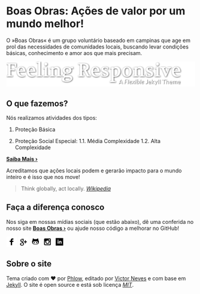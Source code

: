 # Boas Obras: Ações de valor por um mundo melhor!

O »Boas Obras« é um grupo voluntário baseado em campinas que age em prol das necessidades de comunidades locais, buscando levar condições básicas, conhecimento e amor aos que mais precisam.

[![Logo do Boas Obras](https://github.com/BoasObras/boasobras.github.io/blob/master/assets/img/logo.png)](http://boasobras.org/)

## O que fazemos?

Nós realizamos atividades dos tipos:

1. Proteção Básica

2. Proteção Social Especial:
	1.1. Média Complexidade
	1.2. Alta Complexidade

**[Saiba Mais ›][1]**

Acreditamos que ações locais podem e gerarão impacto para o mundo inteiro e é isso que nos move!

> Think globally, act locally. [*Wikipedia*][2]

## Faça a diferença conosco

Nos siga em nossas mídias sociais (que estão abaixo), dê uma conferida no nosso site **[Boas Obras ›][7]** ou ajude nosso código a melhorar no GitHub!

[![Acesse nosso Facebook!][1.1]][8]
[![Conecte com nosso GPlus][2.1]][9]
[![Melhore nosso código][3.1]][10]
[![Veja nosso insta][4.1]][11]
[![Conecte-se com nosso LinkedIn][5.1]][12]


## Sobre o site

Tema criado com &hearts; por [Phlow][6], editado por [Victor Neves][4] e com base em [Jekyll][5]. O site é open source e está sob licença [*MIT*][3].

<!-- Links utilizados nessa página -->

 [1]: http://www.prefeitura.sp.gov.br/cidade/secretarias/upload/assistencia_social/cecoas/AULA_2_SUAS_e_a_protecao_social_a_pessoa_com_deficiencia.pdf
 [2]: https://en.wikipedia.org/wiki/Think_globally,_act_locally
 [3]: https://github.com/BoasObras/boasobras.github.io/blob/master/LICENSE
 [4]: https://www.linkedin.com/in/nevesvictor/
 [5]: http://jekyllrb.com/
 [6]: http://phlow.de/
 [7]: http://boasobras.org/
 [8]: http://fb.com/grupoboasobras
 [9]: http://plus.google.com/
 [10]: https://github.com/BoasObras
 [11]: https://www.instagram.com/grupoboasobras/
 [12]: http://www.linkedin.com/

<!-- Imagens utilizados nessa página -->

 [1.1]: https://github.com/BoasObras/boasobras.github.io/blob/master/assets/socialmedia-icons/facebook.png (facebook icon with padding)
 [2.1]: https://github.com/BoasObras/boasobras.github.io/blob/master/assets/socialmedia-icons/google-plus.png (google plus icon with padding)
 [3.1]: https://github.com/BoasObras/boasobras.github.io/blob/master/assets/socialmedia-icons/github.png (github icon with padding)
 [4.1]: https://github.com/BoasObras/boasobras.github.io/blob/master/assets/socialmedia-icons/instagram.png (instagram icon with padding)
 [5.1]: https://github.com/BoasObras/boasobras.github.io/blob/master/assets/socialmedia-icons/linkedin.png (linkedin icon with padding)

